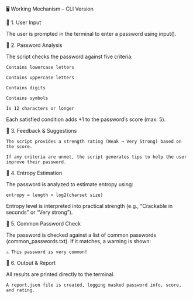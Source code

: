 🖥️ Working Mechanism – CLI Version

🔹 1. User Input

The user is prompted in the terminal to enter a password using input().

🔹 2. Password Analysis

The script checks the password against five criteria:

    Contains lowercase letters

    Contains uppercase letters

    Contains digits

    Contains symbols

    Is 12 characters or longer

Each satisfied condition adds +1 to the password’s score (max: 5).

🔹 3. Feedback & Suggestions

    The script provides a strength rating (Weak → Very Strong) based on the score.

    If any criteria are unmet, the script generates tips to help the user improve their password.

🔹 4. Entropy Estimation

The password is analyzed to estimate entropy using:

    entropy = length × log2(charset size)

Entropy level is interpreted into practical strength (e.g., “Crackable in seconds” or “Very strong”).

🔹 5. Common Password Check

The password is checked against a list of common passwords (common_passwords.txt).
If it matches, a warning is shown:

    ⚠️ This password is very common!

🔹 6. Output & Report

All results are printed directly to the terminal.

    A report.json file is created, logging masked password info, score, and rating.
